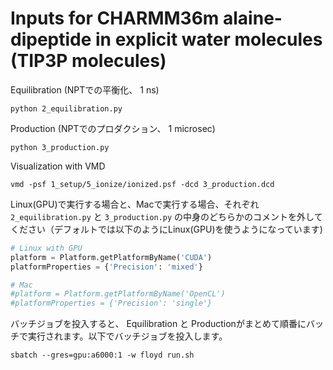 # Inputs for CHARMM36m alaine-dipeptide in explicit water molecules (TIP3P molecules)

Equilibration (NPTでの平衡化、 1 ns)

```shell
python 2_equilibration.py
```

Production (NPTでのプロダクション、 1 microsec)

```shell
python 3_production.py
```

Visualization with VMD

```shell
vmd -psf 1_setup/5_ionize/ionized.psf -dcd 3_production.dcd
```

Linux(GPU)で実行する場合と、Macで実行する場合、それぞれ `2_equilibration.py` と `3_production.py` の中身のどちらかのコメントを外してください（デフォルトでは以下のようにLinux(GPU)を使うようになっています)

```python
# Linux with GPU
platform = Platform.getPlatformByName('CUDA')
platformProperties = {'Precision': 'mixed'}

# Mac
#platform = Platform.getPlatformByName('OpenCL')
#platformProperties = {'Precision': 'single'}
```

バッチジョブを投入すると、 Equilibration と Productionがまとめて順番にバッチで実行されます。以下でバッチジョブを投入します。

```shell
sbatch --gres=gpu:a6000:1 -w floyd run.sh
```

